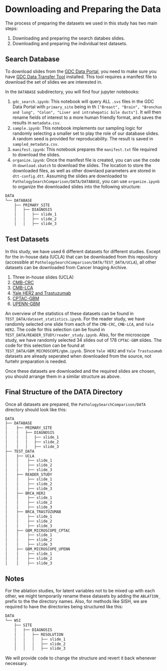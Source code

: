 # Downloading and Preparing the Data
The process of preparing the datasets we used in this study has two main steps:
1. Downloading and preparing the search databes slides.
2. Downloading and preparing the individual test datasets.

## Search Database
To download slides from the [GDC Data Portal](https://portal.gdc.cancer.gov/), you need to make sure you have [GDC Data Transfer Tool](https://gdc.cancer.gov/access-data/gdc-data-transfer-tool) installed. This tool requires a manifest file to download the set of slides we are interested in.

In the `DATABASE` subdirectory, you will find four jupyter notebooks:
1. `gdc_search.ipynb`: This notebook will query ALL `.svs` files in the GDC Data Portal with `primary_site` being in th `["Breast", "Brain", "Bronchus and lung", "Colon", "Liver and intrahepatic bile ducts"]`. It will then rename fields of interest to a more human friendly format, and saves the results in `metadata.csv`.
2. `sample.ipynb`: This notebook implements our sampling logic for randomly selecting a smaller set to play the role of our database slides. A random seed is provided for reproducability. The result is saved in `sampled_metadata.csv`.
3. `manifest.ipynb`: This notebook prepares the `manifest.txt` file required to download the slides.
4. `organize.ipynb`: Once the manifest file is created, you can use the code in `download.sbatch` to download the slides. The location to store the downloaded files, as well as other downlaod parameters are stored in `dtt-config.dtt`. Assuming the slides are downloaded to `PathologySearchComparison/DATA/DATABASE`, you can use `organize.ipynb` to organize the downloaded slides into the following structure:
```bash
DATA
└── DATABASE
    ├── PRIMARY_SITE
    │   ├── DIAGNOSIS
    │   │   ├── slide_1
    │   │   ├── slide_2
    │   │   ├── slide_3
```

## Test Datasets
In this study, we have used 6 different datasets for different studies. Except for the in-house data (UCLA) that can be downloaded from this repository (accessible at `PathologySearchComparison/DATA/TEST_DATA/UCLA`), all other datasets can be downloaded from Cancer Imaging Archive.
1. Three in-house slides (UCLA)
2. [CMB-CRC](https://wiki.cancerimagingarchive.net/pages/viewpage.action?pageId=93257955)
3. [CMB-LCA](https://wiki.cancerimagingarchive.net/pages/viewpage.action?pageId=93258420)
4. [Yale HER2 and Trastuzumab](https://wiki.cancerimagingarchive.net/pages/viewpage.action?pageId=119702524)
5. [CPTAC-GBM](https://wiki.cancerimagingarchive.net/pages/viewpage.action?pageId=30671232)
6. [UPENN-GBM](https://wiki.cancerimagingarchive.net/pages/viewpage.action?pageId=70225642)

An overview of the statistics of these datasets can be found in `TEST_DATA/dataset_statistics.ipynb`. For the reader study, we have randomly selected one slide from each of the `CMB-CRC`, `CMB-LCA`, and `Yale HER2`. The code for this selection can be found in `TEST_DATA/READER_STUDY/reader_study.ipynb`. Also, for the microscope study, we have randomly selected 34 slides out of 178 `CPTAC-GBM` slides. The code for this selection can be found at `TEST_DATA/GBM_MICROSCOPE/gbm.ipynb`. Since `Yale HER2` and `Yale Trastuzumab` datasets are already seperated when downloaded from the source, not furtehr preparation is needed.

Once these datasets are downloaded and the required slides are chosen, you should arrange them in a similar structure as above.

## Final Structure of the DATA Directory
Once all datasets are prepared, the `PathologySearchComparison/DATA` directory should look like this:
```bash
DATA
├── DATABASE
│    ├── PRIMARY_SITE
│    │   ├── DIAGNOSIS
│    │   │   ├── slide_1
│    │   │   ├── slide_2
│    │   │   ├── slide_3
├── TEST_DATA
│    ├── UCLA
│    │    ├── slide_1
│    │    ├── slide_2
│    │    ├── slide_3
│    ├── READER_STUDY
│    │    ├── slide_1
│    │    ├── slide_2
│    │    ├── slide_3
│    ├── BRCA_HER2
│    │    ├── slide_1
│    │    ├── slide_2
│    │    ├── slide_3
│    ├── BRCA_TRASTUZUMAB
│    │    ├── slide_1
│    │    ├── slide_2
│    │    ├── slide_3
│    ├── GBM_MICROSCOPE_CPTAC
│    │    ├── slide_1
│    │    ├── slide_2
│    │    ├── slide_3
│    ├── GBM_MICROSCOPE_UPENN
│    │    ├── slide_1
│    │    ├── slide_2
│    │    ├── slide_3
```

## Notes
For the ablation studies, for latent variables not to be mixed up with each other, we might temporarily rename these datasets by adding the `ABLATION_` prefix to the the directory names. Also, for methods like SISH, we are required to have the directories being structured like this:
```bash
DATA
└── WSI
    ├── SITE
    │   ├── DIAGNOSIS
    │   │   ├── RESOLUTION
    │   │   │   ├── slide_1
    │   │   │   ├── slide_2
    │   │   │   ├── slide_3
```
We will provide code to change the structure and revert it back whenever necessary.
